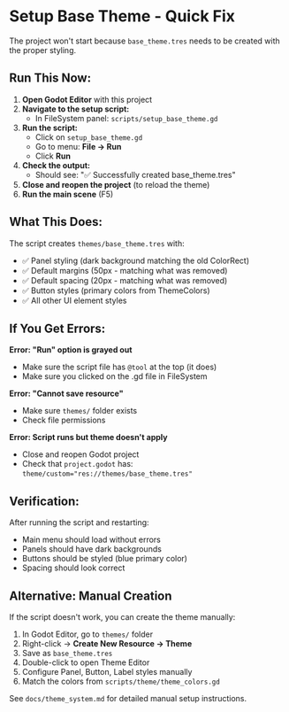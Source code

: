 # Setup Base Theme - Quick Fix

The project won't start because `base_theme.tres` needs to be created with the proper styling.

## Run This Now:

1. **Open Godot Editor** with this project
2. **Navigate to the setup script:**
   - In FileSystem panel: `scripts/setup_base_theme.gd`
3. **Run the script:**
   - Click on `setup_base_theme.gd`
   - Go to menu: **File → Run**
   - Click **Run**
4. **Check the output:**
   - Should see: "✅ Successfully created base_theme.tres"
5. **Close and reopen the project** (to reload the theme)
6. **Run the main scene** (F5)

## What This Does:

The script creates `themes/base_theme.tres` with:
- ✅ Panel styling (dark background matching the old ColorRect)
- ✅ Default margins (50px - matching what was removed)
- ✅ Default spacing (20px - matching what was removed)
- ✅ Button styles (primary colors from ThemeColors)
- ✅ All other UI element styles

## If You Get Errors:

**Error: "Run" option is grayed out**
- Make sure the script file has `@tool` at the top (it does)
- Make sure you clicked on the .gd file in FileSystem

**Error: "Cannot save resource"**
- Make sure `themes/` folder exists
- Check file permissions

**Error: Script runs but theme doesn't apply**
- Close and reopen Godot project
- Check that `project.godot` has: `theme/custom="res://themes/base_theme.tres"`

## Verification:

After running the script and restarting:
- Main menu should load without errors
- Panels should have dark backgrounds
- Buttons should be styled (blue primary color)
- Spacing should look correct

## Alternative: Manual Creation

If the script doesn't work, you can create the theme manually:

1. In Godot Editor, go to `themes/` folder
2. Right-click → **Create New Resource → Theme**
3. Save as `base_theme.tres`
4. Double-click to open Theme Editor
5. Configure Panel, Button, Label styles manually
6. Match the colors from `scripts/theme/theme_colors.gd`

See `docs/theme_system.md` for detailed manual setup instructions.
